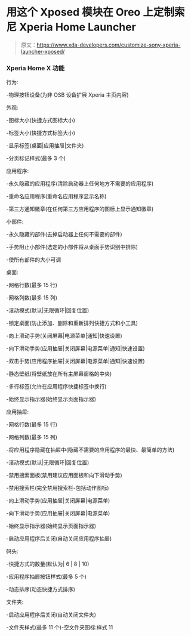 # 用这个 Xposed 模块在 Oreo 上定制索尼 Xperia Home Launcher

> 原文：<https://www.xda-developers.com/customize-sony-xperia-launcher-xposed/>

### Xperia Home X 功能

行为:

-物理按钮设备(为非 OSB 设备扩展 Xperia 主页内容)

外观:

-图标大小(快捷方式图标大小)

-标签大小(快捷方式标签大小)

-显示标签(桌面|应用抽屉|文件夹)

-分页标记样式(最多 3 个)

应用程序:

-永久隐藏的应用程序(清除启动器上任何地方不需要的应用程序)

-重命名应用程序(重命名应用程序显示名称)

-第三方通知徽章(在任何第三方应用程序的图标上显示通知徽章)

小部件:

-永久隐藏的部件(去掉启动器上任何不需要的部件)

-手势阻止小部件(选定的小部件将从桌面手势识别中排除)

-使所有部件的大小可调

桌面:

-网格行数(最多 15 行)

-网格列数(最多 15 列)

-滚动模式(默认|无限循环|回复位置)

-锁定桌面(防止添加、删除和重新排列快捷方式和小工具)

-向上滑动手势(关闭屏幕|电源菜单|通知|快速设置)

-向下滑动手势(应用抽屉|关闭屏幕|电源菜单|通知|快速设置)

-双击手势(应用程序抽屉|关闭屏幕|电源菜单|通知|快速设置)

-静态壁纸(将壁纸放在所有主屏幕窗格的中央)

-多行标签(允许在应用程序快捷标签中换行)

-始终显示指示器(始终显示页面指示器)

应用抽屉:

-网格行数(最多 15 行)

-网格列数(最多 15 列)

-将应用程序隐藏在抽屉中(隐藏不需要的应用程序的最快、最简单的方法)

-滚动模式(默认|无限循环|回复位置)

-禁用搜索面板(禁用建议应用面板和向下滑动手势)

-禁用搜索栏(完全禁用搜索栏-包括动作图标)

-向上滑动手势(应用抽屉|关闭屏幕|电源菜单)

-向下滑动手势(应用抽屉|关闭屏幕|电源菜单)

-始终显示指示器(始终显示页面指示器)

-启动应用程序后关闭(自动关闭应用程序抽屉)

码头:

-快捷方式的数量(默认为| 6 | 8 | 10)

-应用程序抽屉按钮样式(最多 5 个)

-动态排序(动态快捷方式排序)

文件夹:

-启动应用程序后关闭(自动关闭文件夹)

-文件夹样式(最多 11 个)-空文件夹图标:样式 11
